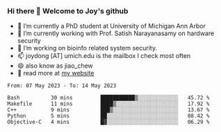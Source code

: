 ### Hi there 👋 Welcome to Joy's github

- 🔭 I’m currently a PhD student at University of Michigan Ann Arbor
- 🌱 I’m currently working with Prof. Satish Narayanasamy on hardware security
- 👯 I’m working on bioinfo related system security. 
- 📫 joydong [AT] umich.edu is the mailbox I check most often
- 😄 also know as jiao_chew
- 💬 read more at [my website](https://joydddd.github.io/)
<!--START_SECTION:waka-->

```text
From: 07 May 2023 - To: 14 May 2023

Bash          30 mins         ███████████▒░░░░░░░░░░░░░   45.72 %
Makefile      11 mins         ████▒░░░░░░░░░░░░░░░░░░░░   17.92 %
C++           9 mins          ███▒░░░░░░░░░░░░░░░░░░░░░   13.67 %
Python        5 mins          ██░░░░░░░░░░░░░░░░░░░░░░░   08.42 %
Objective-C   4 mins          █▓░░░░░░░░░░░░░░░░░░░░░░░   06.29 %
```

<!--END_SECTION:waka-->
